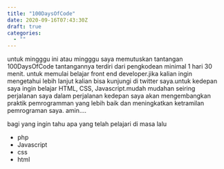 ```yaml
---
title: "100DaysOfCode"
date: 2020-09-16T07:43:30Z
draft: true
categories:
  - ""
---
```


untuk mingggu ini atau mingggu saya memutuskan tantangan 100DaysOfCode tantangannya terdiri dari pengkodean minimal 1 hari 30 menit. untuk memulai belajar front end developer.jika kalian ingin mengetahui lebih lanjut kalian bisa kunjungi di twitter saya.untuk kedepan saya ingin belajar HTML, CSS, Javascript.mudah mudahan seiring perjalanan saya dalam perjalanan kedepan saya akan mengembangkan praktik pemrogramman yang lebih baik dan meningkatkan ketramilan pemrograman saya.
amin....

bagi yang ingin tahu apa yang telah pelajari di masa lalu
- php 
- Javascript
- css 
- html 